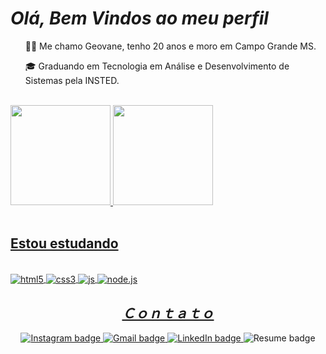 <h1><i>Olá, Bem Vindos ao meu perfil</i></h1>
<ul>
  <p> 👨‍💻 Me chamo Geovane, tenho 20 anos e moro em Campo Grande MS.</p>
  <p>🎓 Graduando em Tecnologia em Análise e Desenvolvimento de Sistemas pela INSTED.</p>
</ul>
 <br>
<div>
<a href="https://github.com/gnovaess">
<img height="160em" src="https://github-readme-stats.vercel.app/api/top-langs/?username=gnovaess&layout=compact&langs_count=7&theme=dracula"/>
<img height="160em" src="https://github-readme-stats.vercel.app/api?username=gnovaess&show_icons=true&theme=dracula&include_all_commits=true&count_private=true"/>
</div>
 </br>

## Estou estudando
<div style="display; inline_block"><br/>
<img align="center" alt="html5" src="https://img.shields.io/badge/HTML5-E34F26?style=for-the-badge&logo=html5&logoColor=white" />
<img align="center" alt="css3" src="https://img.shields.io/badge/CSS3-1572B6?style=for-the-badge&logo=css3&logoColor=white" />
<img align="center" alt="js" src="https://img.shields.io/badge/JavaScript-323330?style=for-the-badge&logo=javascript&logoColor=F7DF1E" />
<img align="center" alt="node.js" src="https://img.shields.io/badge/Node.js-43853D?style=for-the-badge&logo=node.js&logoColor=white" />
 <br>
<h2 align="center" style="margin-bottom: 0;"><i>Ｃｏｎｔａｔｏ</i></h2>
<div align="center">
  <br>
  <a href="https://www.instagram.com/geovanenovaes_/" target="_blank">
    <img src="https://img.shields.io/badge/-Instagram-%23E4405F?style=for-the-badge&logo=instagram&logoColor=white" alt="Instagram badge">
  </a>
  <a href="mailto:gnovaes2003@gmail.com" target="_blank">
    <img src="https://img.shields.io/badge/-Gmail-%23333?style=for-the-badge&logo=gmail&logoColor=white" alt="Gmail badge">
  </a>
  <a href="https://www.linkedin.com/in/geovanenovaes01/" target="_blank">
    <img src="https://img.shields.io/badge/-LinkedIn-%230077B5?style=for-the-badge&logo=linkedin&logoColor=white" alt="LinkedIn badge">
  </a>
  <img src="https://img.shields.io/badge/Currículo-4285F4?style=for-the-badge&amp;logo=read-the-docs&amp;logoColor=white" alt="Resume badge">
</div>
  
